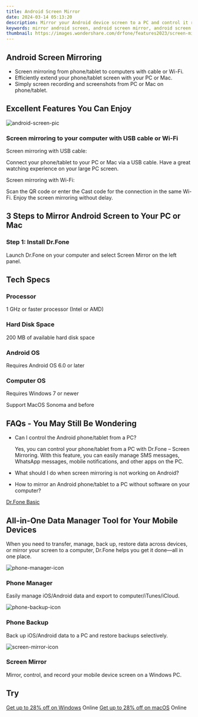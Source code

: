 ```yaml
---
title: Android Screen Mirror
date: 2024-03-14 05:13:20
description: Mirror your Android device screen to a PC and control it reversely, drag and drop files between your phone and PC.
keywords: mirror android screen, android screen mirror, android screen recording, android screen mirroring
thumbnail: https://images.wondershare.com/drfone/features2023/screen-mirror/android-banner-pic.png
---
```


## Android Screen Mirroring

- Screen mirroring from phone/tablet to computers with cable or Wi-Fi.
- Efficiently extend your phone/tablet screen with your PC or Mac.
- Simply screen recording and screenshots from PC or Mac on phone/tablet.

## Excellent Features You Can Enjoy

![android-screen-pic](https://images.wondershare.com/drfone/features2023/screen-mirror/android-screen-pic.png)

### Screen mirroring to your computer with USB cable or Wi-Fi

Screen mirroring with USB cable:

Connect your phone/tablet to your PC or Mac via a USB cable. Have a great watching experience on your large PC screen.

Screen mirroring with Wi-Fi:

Scan the QR code or enter the Cast code for the connection in the same Wi-Fi. Enjoy the screen mirroring without delay.

## 3 Steps to Mirror Android Screen to Your PC or Mac

### Step 1: Install Dr.Fone

Launch Dr.Fone on your computer and select Screen Mirror on the left panel.

## Tech Specs

### Processor

1 GHz or faster processor (Intel or AMD)

### Hard Disk Space

200 MB of available hard disk space

### Android OS

Requires Android OS 6.0 or later

### Computer OS

Requires Windows 7 or newer

Support MacOS Sonoma and before

## FAQs - You May Still Be Wondering

- Can I control the Android phone/tablet from a PC?

    Yes, you can control your phone/tablet from a PC with Dr.Fone – Screen Mirroring. With this feature, you can easily manage SMS messages, WhatsApp messages, mobile notifications, and other apps on the PC.

- What should I do when screen mirroring is not working on Android?

- How to mirror an Android phone/tablet to a PC without software on your computer?

[<u>Dr.Fone Basic</u>](https://drfone.wondershare.com/drfone-basic.html)

## All-in-One Data Manager Tool for Your Mobile Devices

When you need to transfer, manage, back up, restore data across devices, or mirror your screen to a computer, Dr.Fone helps you get it done—all in one place.

![phone-manager-icon](https://images.wondershare.com/drfone/2023/features/phone-manager-icon.png)

### Phone Manager

Easily manage iOS/Android data and export to computer/iTunes/iCloud.

![phone-backup-icon](https://images.wondershare.com/drfone/2023/features/phone-backup-icon.png)

### Phone Backup

Back up iOS/Android data to a PC and restore backups selectively.

![screen-mirror-icon](https://images.wondershare.com/drfone/2023/features/screen-mirror-icon.png)

### Screen Mirror

Mirror, control, and record your mobile device screen on a Windows PC.

## Try

[Get up to 28% off on Windows](https://secure.2checkout.com/order/checkout.php?PRODS=4719742&QTY=1&AFFILIATE=108875&CART=1) Online
[Get up to 28% off on macOS](https://secure.2checkout.com/order/checkout.php?PRODS=4719751&QTY=1&AFFILIATE=108875&CART=1) Online
